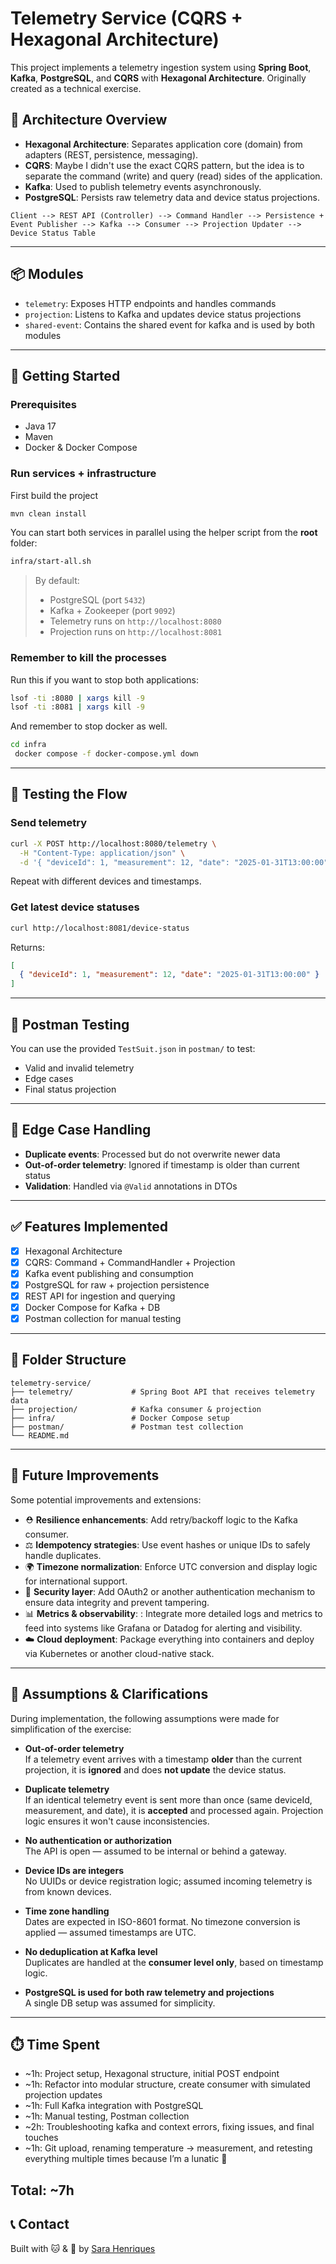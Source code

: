 # Telemetry Service (CQRS + Hexagonal Architecture)

This project implements a telemetry ingestion system using **Spring Boot**, **Kafka**, **PostgreSQL**, and **CQRS** with **Hexagonal Architecture**.
Originally created as a technical exercise.

## 🧱 Architecture Overview

- **Hexagonal Architecture**: Separates application core (domain) from adapters (REST, persistence, messaging).
- **CQRS**: Maybe I didn't use the exact CQRS pattern, but the idea is to separate the command (write) and query (read) sides of the application.
- **Kafka**: Used to publish telemetry events asynchronously.
- **PostgreSQL**: Persists raw telemetry data and device status projections.

```
Client --> REST API (Controller) --> Command Handler --> Persistence + Event Publisher --> Kafka --> Consumer --> Projection Updater --> Device Status Table
```

---

## 📦 Modules

- `telemetry`: Exposes HTTP endpoints and handles commands
- `projection`: Listens to Kafka and updates device status projections
- `shared-event`: Contains the shared event for kafka and is used by both modules

---

## 🚀 Getting Started

### Prerequisites
- Java 17
- Maven
- Docker & Docker Compose

### Run services + infrastructure

First build the project
```bash
mvn clean install
```
You can start both services in parallel using the helper script from the **root** folder:

```bash
infra/start-all.sh
```

> By default:
> - PostgreSQL (port `5432`)
> - Kafka + Zookeeper (port `9092`)
> - Telemetry runs on `http://localhost:8080`
> - Projection runs on `http://localhost:8081`

### Remember to kill the processes

Run this if you want to stop both applications:

```bash
lsof -ti :8080 | xargs kill -9
lsof -ti :8081 | xargs kill -9
```

And remember to stop docker as well.

```bash
cd infra
 docker compose -f docker-compose.yml down
```

---

## 🧪 Testing the Flow

### Send telemetry
```bash
curl -X POST http://localhost:8080/telemetry \
  -H "Content-Type: application/json" \
  -d '{ "deviceId": 1, "measurement": 12, "date": "2025-01-31T13:00:00" }'
```

Repeat with different devices and timestamps.

### Get latest device statuses
```bash
curl http://localhost:8081/device-status
```

Returns:
```json
[
  { "deviceId": 1, "measurement": 12, "date": "2025-01-31T13:00:00" }
]
```
---

## 🧪 Postman Testing

You can use the provided `TestSuit.json` in `postman/` to test:
- Valid and invalid telemetry
- Edge cases
- Final status projection

---

## 🧠 Edge Case Handling

- **Duplicate events**: Processed but do not overwrite newer data
- **Out-of-order telemetry**: Ignored if timestamp is older than current status
- **Validation**: Handled via `@Valid` annotations in DTOs

---

## ✅ Features Implemented

- [x] Hexagonal Architecture
- [x] CQRS: Command + CommandHandler + Projection
- [x] Kafka event publishing and consumption
- [x] PostgreSQL for raw + projection persistence
- [x] REST API for ingestion and querying
- [x] Docker Compose for Kafka + DB
- [x] Postman collection for manual testing

---

## 📂 Folder Structure

```
telemetry-service/
├── telemetry/             # Spring Boot API that receives telemetry data
├── projection/            # Kafka consumer & projection
├── infra/                 # Docker Compose setup
├── postman/               # Postman test collection
└── README.md
```

---

## 🧩 Future Improvements
Some potential improvements and extensions:

- ⛑️ **Resilience enhancements**: Add retry/backoff logic to the Kafka consumer.
- ⚖️ **Idempotency strategies**: Use event hashes or unique IDs to safely handle duplicates.
- 🌍 **Timezone normalization**: Enforce UTC conversion and display logic for international support.
- 🔐 **Security layer**: Add OAuth2 or another authentication mechanism to ensure data integrity and prevent tampering.
- 📊 **Metrics & observability**: : Integrate more detailed logs and metrics to feed into systems like Grafana or Datadog for alerting and visibility.
- ☁️ **Cloud deployment**: Package everything into containers and deploy via Kubernetes or another cloud-native stack.
  
---

## 🧠 Assumptions & Clarifications

During implementation, the following assumptions were made for simplification of the exercise:

- **Out-of-order telemetry**  
  If a telemetry event arrives with a timestamp **older** than the current projection, it is **ignored** and does **not update** the device status.

- **Duplicate telemetry**  
  If an identical telemetry event is sent more than once (same deviceId, measurement, and date), it is **accepted** and processed again. Projection logic ensures it won't cause inconsistencies.

- **No authentication or authorization**  
  The API is open — assumed to be internal or behind a gateway.

- **Device IDs are integers**  
  No UUIDs or device registration logic; assumed incoming telemetry is from known devices.

- **Time zone handling**  
  Dates are expected in ISO-8601 format. No timezone conversion is applied — assumed timestamps are UTC.

- **No deduplication at Kafka level**  
  Duplicates are handled at the **consumer level only**, based on timestamp logic.

- **PostgreSQL is used for both raw telemetry and projections**  
  A single DB setup was assumed for simplicity.

---

## ⏱️ Time Spent

- ~1h: Project setup, Hexagonal structure, initial POST endpoint
- ~1h: Refactor into modular structure, create consumer with simulated projection updates
- ~1h: Full Kafka integration with PostgreSQL
- ~1h: Manual testing, Postman collection
- ~2h: Troubleshooting kafka and context errors, fixing issues, and final touches
- ~1h: Git upload, renaming temperature → measurement, and retesting everything multiple times because I’m a lunatic 🤡

**Total: ~7h**
---

## 📞 Contact

Built with 🐱 & 🍵 by [Sara Henriques](https://www.linkedin.com/in/sarahenriques-dev/)  
